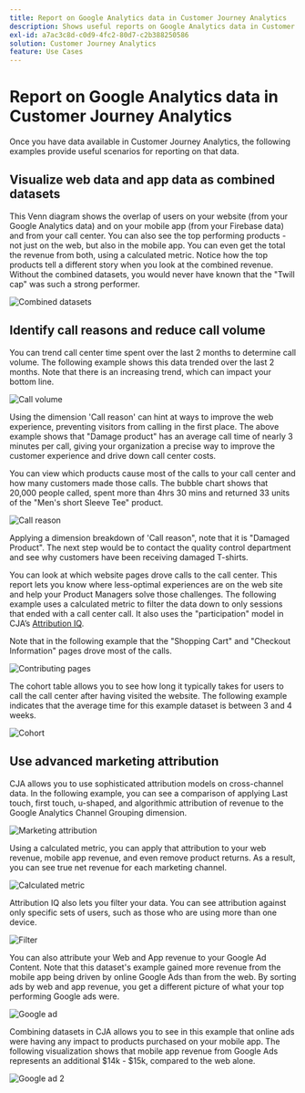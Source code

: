 ```yaml
---
title: Report on Google Analytics data in Customer Journey Analytics
description: Shows useful reports on Google Analytics data in Customer Journey Analytics
exl-id: a7ac3c8d-c0d9-4fc2-80d7-c2b388250586
solution: Customer Journey Analytics
feature: Use Cases
---
```

# Report on Google Analytics data in Customer Journey Analytics

Once you have data available in Customer Journey Analytics, the following examples provide useful scenarios for reporting on that data.

## Visualize web data and app data as combined datasets

This Venn diagram shows the overlap of users on your website (from your Google Analytics data) and on your mobile app (from your Firebase data) and from your call center. You can also see the top performing products - not just on the web, but also in the mobile app. You can even get the total the revenue from both, using a calculated metric. Notice how the top products tell a different story when you look at the combined revenue. Without the combined datasets, you would never have known that the "Twill cap" was such a strong performer.

![Combined datasets](../assets/combined-datasets.png)

## Identify call reasons and reduce call volume

You can trend call center time spent over the last 2 months to determine call volume. The following example shows this data trended over the last 2 months. Note that there is an increasing trend, which can impact your bottom line.

![Call volume](../assets/call-volume.png)

Using the dimension 'Call reason' can hint at ways to improve the web experience, preventing visitors from calling in the first place. The above example shows that "Damage product" has an average call time of nearly 3 minutes per call, giving your organization a precise way to improve the customer experience and drive down call center costs.

You can view which products cause most of the calls to your call center and how many customers made those calls. The bubble chart shows that 20,000 people called, spent more than 4hrs 30 mins and returned 33 units of the "Men's short Sleeve Tee" product.

![Call reason](../assets/call-reason.png)

Applying a dimension breakdown of 'Call reason", note that it is "Damaged Product". The next step would be to contact the quality control department and see why customers have been receiving damaged T-shirts.

You can look at which website pages drove calls to the call center. This report lets you know where less-optimal experiences are on the web site and help your Product Managers solve those challenges. The following example uses a calculated metric to filter the data down to only sessions that ended with a call center call. It also uses the "participation" model in CJA’s [Attribution IQ](https://experienceleague.adobe.com/docs/analytics-platform/using/cja-workspace/attribution/models.html#cja-workspace).

Note that in the following example that the "Shopping Cart" and "Checkout Information" pages drove most of the calls.

![Contributing pages](../assets/contributing-pages.png)

The cohort table allows you to see how long it typically takes for users to call the call center after having visited the website. The following example indicates that the average time for this example dataset is between 3 and 4 weeks.

![Cohort](../assets/cohort.png)

## Use advanced marketing attribution

CJA allows you to use sophisticated attribution models on cross-channel data. In the following example, you can see a comparison of applying Last touch, first touch, u-shaped, and algorithmic attribution of revenue to the Google Analytics Channel Grouping dimension.

![Marketing attribution](../assets/mktg-attribution.png)

Using a calculated metric, you can apply that attribution to your web revenue, mobile app revenue, and even remove product returns. As a result, you can see true net revenue for each marketing channel.

![Calculated metric](../assets/calc-metric.png)

Attribution IQ also lets you filter your data. You can see attribution against only specific sets of users, such as those who are using more than one device.

![Filter](../assets/filter.png)

You can also attribute your Web and App revenue to your Google Ad Content. Note that this dataset's example gained more revenue from the mobile app being driven by online Google Ads than from the web. By sorting ads by web and app revenue, you get a different picture of what your top performing Google ads were.

![Google ad](../assets/google-ad.png)

Combining datasets in CJA allows you to see in this example that online ads were having any impact to products purchased on your mobile app. The following visualization shows that mobile app revenue from Google Ads represents an additional $14k - $15k, compared to the web alone.

![Google ad 2](../assets/google-ad2.png)
